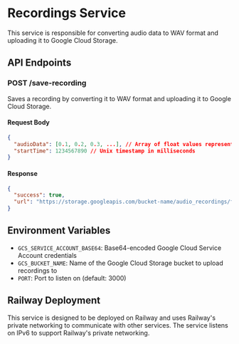 # Recordings Service

This service is responsible for converting audio data to WAV format and uploading it to Google Cloud Storage.

## API Endpoints

### POST /save-recording

Saves a recording by converting it to WAV format and uploading it to Google Cloud Storage.

#### Request Body

```json
{
  "audioData": [0.1, 0.2, 0.3, ...], // Array of float values representing audio samples
  "startTime": 1234567890 // Unix timestamp in milliseconds
}
```

#### Response

```json
{
  "success": true,
  "url": "https://storage.googleapis.com/bucket-name/audio_recordings/filename.wav"
}
```

## Environment Variables

- `GCS_SERVICE_ACCOUNT_BASE64`: Base64-encoded Google Cloud Service Account credentials
- `GCS_BUCKET_NAME`: Name of the Google Cloud Storage bucket to upload recordings to
- `PORT`: Port to listen on (default: 3000)

## Railway Deployment

This service is designed to be deployed on Railway and uses Railway's private networking to communicate with other services. The service listens on IPv6 to support Railway's private networking. 